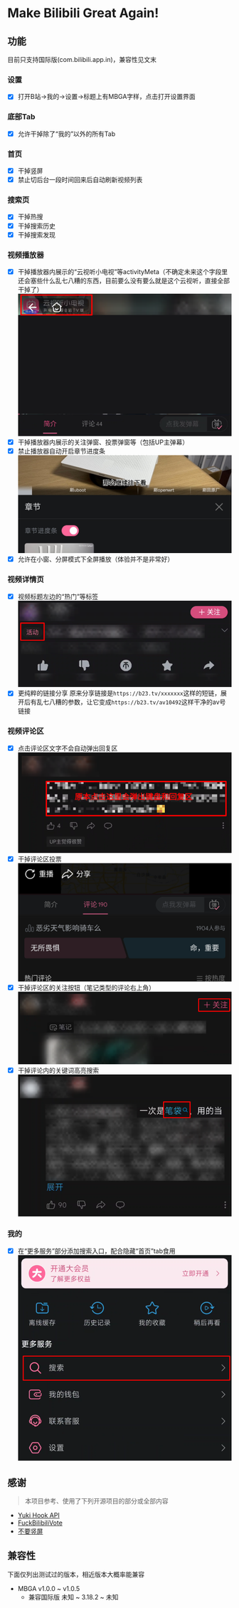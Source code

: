 # Make Bilibili Great Again!

## 功能

目前只支持国际版(com.bilibili.app.in)，兼容性见文末

### 设置

* [X] 打开B站->我的->设置->标题上有MBGA字样，点击打开设置界面

### 底部Tab

* [X] 允许干掉除了“我的”以外的所有Tab

### 首页

* [X] 干掉竖屏
* [X] 禁止切后台一段时间回来后自动刷新视频列表

### 搜索页

* [X] 干掉热搜
* [X] 干掉搜索历史
* [X] 干掉搜索发现

### 视频播放器

* [X] 干掉播放器内展示的“云视听小电视”等activityMeta（不确定未来这个字段里还会塞些什么乱七八糟的东西，目前要么没有要么就是这个云视听，直接全部干掉了）
  ![video_player_activity_meta](./app/src/main/res/drawable/video_player_activity_meta.png)
* [X] 干掉播放器内展示的关注弹窗、投票弹窗等（包括UP主弹幕）
* [X] 禁止播放器自动开启章节进度条
  ![video_player_segment_section](./app/src/main/res/drawable/video_player_segmented_section.jpg)
* [X] 允许在小窗、分屏模式下全屏播放（体验并不是非常好）

### 视频详情页

* [X] 视频标题左边的“热门”等标签
  ![video_detail_label](./app/src/main/res/drawable/video_detail_label.png)
* [X] 更纯粹的链接分享
  原来分享链接是`https://b23.tv/xxxxxxx`这样的短链，展开后有乱七八糟的参数，让它变成`https://b23.tv/av10492`这样干净的av号链接

### 视频评论区

* [X] 点击评论区文字不会自动弹出回复区
  ![comment_view_quick_reply](./app/src/main/res/drawable/comment_view_quick_reply.png)
* [X] 干掉评论区投票
  ![comment_view_vote](./app/src/main/res/drawable/comment_view_vote.png)
* [X] 干掉评论区的关注按钮（笔记类型的评论右上角）
  ![comment_view_follow](./app/src/main/res/drawable/comment_view_follow.png)
* [X] 干掉评论内的关键词高亮搜索
  ![comment_view_search](./app/src/main/res/drawable/comment_view_search.png)

### 我的

* [X] 在“更多服务”部分添加搜索入口，配合隐藏“首页”tab食用
  ![mine_add_search_entry](./app/src/main/res/drawable/mine_add_search_entry.png)

## 感谢

> 本项目参考、使用了下列开源项目的部分或全部内容

* [Yuki Hook API](https://github.com/HighCapable/YukiHookAPI)
* [FuckBilibiliVote](https://github.com/zerorooot/FuckBilibiliVote)
* [不要竖屏](https://github.com/WankkoRee/Portrait2Landscape)

## 兼容性

下面仅列出测试过的版本，相近版本大概率能兼容

* MBGA v1.0.0 ~ v1.0.5
  * 兼容国际版 未知 ~ 3.18.2 ~ 未知

